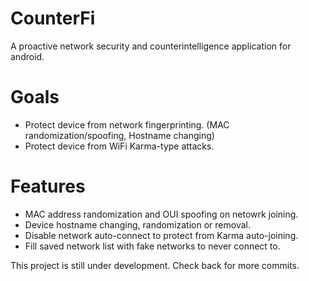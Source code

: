 # CounterFi
A proactive network security and counterintelligence application for android.

# Goals
  - Protect device from network fingerprinting. (MAC randomization/spoofing, Hostname changing)
  - Protect device from WiFi Karma-type attacks.
  
# Features
  - MAC address randomization and OUI spoofing on netowrk joining.
  - Device hostname changing, randomization or removal.
  - Disable network auto-connect to protect from Karma auto-joining.
  - Fill saved network list with fake networks to never connect to.
  
  
  This project is still under development. Check back for more commits.
